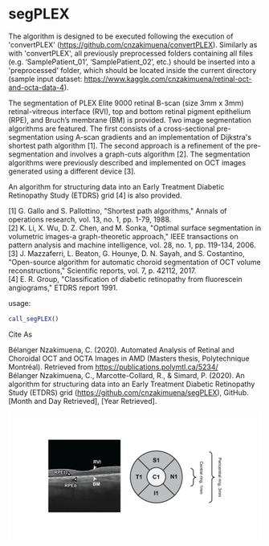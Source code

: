 
# segPLEX
The algorithm is designed to be executed following the execution of 'convertPLEX' (https://github.com/cnzakimuena/convertPLEX).  Similarly as with 'convertPLEX', all previously preprocessed folders containing all files (e.g. ‘SamplePatient_01’, ‘SamplePatient_02’, etc.) should be inserted into a 'preprocessed' folder, which should be located inside the current directory (sample input dataset: https://www.kaggle.com/cnzakimuena/retinal-oct-and-octa-data-4).<br/> 

The segmentation of PLEX Elite 9000 retinal B-scan (size 3mm x 3mm) retinal-vitreous interface (RVI), top and bottom retinal pigment epithelium (RPE), and Bruch’s membrane (BM) is provided.  Two image segmentation algorithms are featured.  The first consists of a cross-sectional pre-segmentation using A-scan gradients and an implementation of Dijkstra's shortest path algorithm [1].  The second approach is a refinement of the pre-segmentation and involves a graph-cuts algorithm [2].  The segmentation algorithms were previously described and implemented on OCT images generated using a different device [3].<br/>

An algorithm for structuring data into an Early Treatment Diabetic Retinopathy Study (ETDRS) grid [4] is also provided.<br/> 

[1] G. Gallo and S. Pallottino, "Shortest path algorithms," Annals of operations research, vol. 13, no. 1, pp. 1-79, 1988.<br/> 
[2] K. Li, X. Wu, D. Z. Chen, and M. Sonka, "Optimal surface segmentation in volumetric images-a graph-theoretic approach," IEEE transactions on pattern analysis and machine intelligence, vol. 28, no. 1, pp. 119-134, 2006.<br/>
[3] J. Mazzaferri, L. Beaton, G. Hounye, D. N. Sayah, and S. Costantino, "Open-source algorithm for automatic choroid segmentation of OCT volume reconstructions," Scientific reports, vol. 7, p. 42112, 2017.<br/>
[4] E. R. Group, "Classification of diabetic retinopathy from fluorescein angiograms," ETDRS report 1991.<br/>

usage:

```matlab
call_segPLEX()
```

Cite As

Bélanger Nzakimuena, C. (2020). Automated Analysis of Retinal and Choroidal OCT and OCTA Images in AMD (Masters thesis, Polytechnique Montréal). Retrieved from https://publications.polymtl.ca/5234/<br/>
Bélanger Nzakimuena, C., Marcotte-Collard, R., & Simard, P. (2020). An algorithm for structuring data into an Early Treatment Diabetic Retinopathy Study (ETDRS) grid (https://github.com/cnzakimuena/segPLEX), GitHub.[Month and Day Retrieved], [Year Retrieved]. 

![example image](figure.png)
